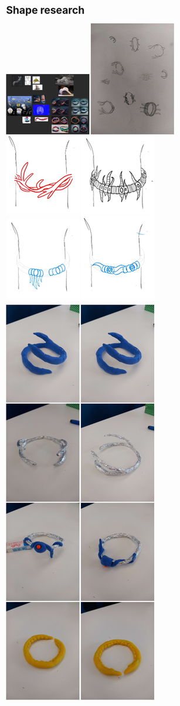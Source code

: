 # Shape research

<img
  src="images/2022-12-06/inspi_01.jpg"
  alt="20 minutes"
  style="display: inline-block; margin: 0 auto; width: 45%">
<img
  src="images/2022-12-06/dessin_01.jpg"
  alt="20 minutes"
  style="display: inline-block; margin: 0 auto; width: 45%">
  <img
  src="images/2022-12-06/sketch_01.jpg"
  alt="20 minutes"
  style="display: inline-block; margin: 0 auto; width: 200px">
  <img
  src="images/2022-12-06/sketch_02.jpg"
  alt="20 minutes"
  style="display: inline-block; margin: 0 auto; width: 200px">
  <img
  src="images/2022-12-06/sketch_03.jpg"
  alt="20 minutes"
  style="display: inline-block; margin: 0 auto; width: 200px">
  <img
  src="images/2022-12-06/sketch_04.jpg"
  alt="20 minutes"
  style="display: inline-block; margin: 0 auto; width: 200px">

  <img
  src="images/2022-12-06/proto_01-1.jpg"
  alt="20 minutes"
  style="display: inline-block; margin: 0 auto; width: 200px">
  <img
  src="images/2022-12-06/proto_01-2.jpg"
  alt="20 minutes"
  style="display: inline-block; margin: 0 auto; width: 200px">
  <img
  src="images/2022-12-06/proto_02-1.jpg"
  alt="20 minutes"
  style="display: inline-block; margin: 0 auto; width: 200px">
  <img
  src="images/2022-12-06/proto_02-2.jpg"
  alt="20 minutes"
  style="display: inline-block; margin: 0 auto; width: 200px">
  <img
  src="images/2022-12-06/proto_03-1.jpg"
  alt="20 minutes"
  style="display: inline-block; margin: 0 auto; width: 200px">
  <img
  src="images/2022-12-06/proto_03-2.jpg"
  alt="20 minutes"
  style="display: inline-block; margin: 0 auto; width: 200px">
  <img
  src="images/2022-12-06/proto_04-1.jpg"
  alt="20 minutes"
  style="display: inline-block; margin: 0 auto; width: 200px">
  <img
  src="images/2022-12-06/proto_04-2.jpg"
  alt="20 minutes"
  style="display: inline-block; margin: 0 auto; width: 200px">